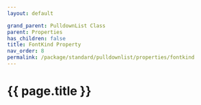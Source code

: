 ```yaml
---
layout: default

grand_parent: PulldownList Class
parent: Properties
has_children: false
title: FontKind Property
nav_order: 8
permalink: /package/standard/pulldownlist/properties/fontkind
---
```

# {{ page.title }}
